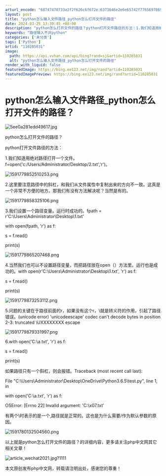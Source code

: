 ```yaml
---
arturl_encode: "68747470733a2f2f626c6f672e:6373646e2e6e65742f77656978696e5f33393833323936352f:61727469636c652f64657461696c732f313130323835303331"
layout: post
title: "python怎么输入文件路径_python怎么打开文件的路径"
date: 2024-03-25 13:39:45 +08:00
description: "python怎么打开文件的路径？python打开文件路径的方法：1.我们知道用绝对路径打开一个文件。"
keywords: "路径输入不对python"
categories: ['未分类']
tags: ['Python']
artid: "110285031"
image:
  path: https://api.vvhan.com/api/bing?rand=sj&artid=110285031
  alt: "python怎么输入文件路径_python怎么打开文件的路径"
render_with_liquid: false
featuredImage: https://bing.ee123.net/img/rand?artid=110285031
featuredImagePreview: https://bing.ee123.net/img/rand?artid=110285031
---
```


# python怎么输入文件路径\_python怎么打开文件的路径？

![5ee0a281edd49617.jpg](https://i-blog.csdnimg.cn/blog_migrate/c0aaeee3768fd3070f6f0e7028a0c623.jpeg)

python怎么打开文件的路径？

python打开文件路径的方法：

1.我们知道用绝对路径打开一个文件。f=open('c:/Users/Administrator/Desktop/2.txt','r')。

![1591779852510253.png](https://i-blog.csdnimg.cn/blog_migrate/2d6c36f891de93f97614910531d57f89.png)

2.这里要注意路径中的斜杠，和我们从文件属性中复制出来的方向不一致。这真是一个非常不方便的地方。那我们有没有方法解决呢？当然是有的。

![1591779858325106.png](https://i-blog.csdnimg.cn/blog_migrate/193c02773da8f79aa85aeb71ced1dfde.png)

3.我们设置一个路径变量。运行时成功的。fpath = r'C:\Users\Administrator\Desktop\1.txt'

with open(fpath, 'r') as f:

s = f.read()

print(s)

![1591779865207468.png](https://i-blog.csdnimg.cn/blog_migrate/b344550255a65e60f1f38e55f513e064.png)

4.当然我们也可以不设置路径变量，而把路径放在open（）方法里。运行也是成功的。with open(r'C:\Users\Administrator\Desktop\1.txt', 'r') as f:

s = f.read()

print(s)

![1591779873253112.png](https://i-blog.csdnimg.cn/blog_migrate/919e5ba88e6caf47e379bd9a12ad2f0e.png)

5.问题的关键在于路径前面的r，如果没有这个r，\就是转义符的作用，引起了路径错误。(unicode error) 'unicodeescape' codec can't decode bytes in position 2-3: truncated \UXXXXXXXX escape

![1591779879331997.png](https://i-blog.csdnimg.cn/blog_migrate/d36288f30390840942dae2d2f873dd4e.png)

6.with open('C:\\a.txt', 'r') as f:

s = f.read()

print(s)

如果路径只有一个斜杠，则会报错。Traceback (most recent call last):

File "C:\Users\Administrator\Desktop\OneDrive\Python3.6.5\test.py", line 1, in

with open('C:\a.txt', 'r') as f:

OSError: [Errno 22] Invalid argument: 'C:\x07.txt'

有两个\\时表示的是一个\,路径就是正常的。这也是为什么需要/作为默认参数的原因。

![1591780132504560.png](https://i-blog.csdnimg.cn/blog_migrate/365ebd9129a6ba9f5ca60c14fb04bc18.png)

以上就是python怎么打开文件的路径？的详细内容，更多请关注php中文网其它相关文章！

![article_wechat2021.jpg?1111](https://i-blog.csdnimg.cn/blog_migrate/f68f2add0b68e4f9810432fce46917b7.jpeg)

本文原创发布php中文网，转载请注明出处，感谢您的尊重！